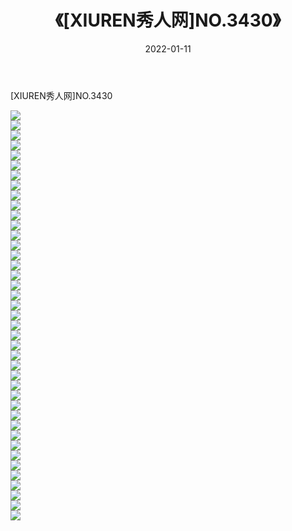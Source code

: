 ﻿---
layout: post
title:  《[XIUREN秀人网]NO.3430》
date:   2022-01-11
img: http://img.660000.xyz/Sharelink/秀人网/秀人网第04部分/[XIUREN秀人网]NO.3430/000.jpg
categories: [美女, 清纯, 唯美]
---

[XIUREN秀人网]NO.3430

 ![](http://img.660000.xyz/Sharelink/秀人网/秀人网第04部分/[XIUREN秀人网]NO.3430/001.jpg) <br>![](http://img.660000.xyz/Sharelink/秀人网/秀人网第04部分/[XIUREN秀人网]NO.3430/002.jpg) <br>![](http://img.660000.xyz/Sharelink/秀人网/秀人网第04部分/[XIUREN秀人网]NO.3430/003.jpg) <br>![](http://img.660000.xyz/Sharelink/秀人网/秀人网第04部分/[XIUREN秀人网]NO.3430/004.jpg) <br>![](http://img.660000.xyz/Sharelink/秀人网/秀人网第04部分/[XIUREN秀人网]NO.3430/005.jpg) <br>![](http://img.660000.xyz/Sharelink/秀人网/秀人网第04部分/[XIUREN秀人网]NO.3430/006.jpg) <br>![](http://img.660000.xyz/Sharelink/秀人网/秀人网第04部分/[XIUREN秀人网]NO.3430/007.jpg) <br>![](http://img.660000.xyz/Sharelink/秀人网/秀人网第04部分/[XIUREN秀人网]NO.3430/008.jpg) <br>![](http://img.660000.xyz/Sharelink/秀人网/秀人网第04部分/[XIUREN秀人网]NO.3430/009.jpg) <br>![](http://img.660000.xyz/Sharelink/秀人网/秀人网第04部分/[XIUREN秀人网]NO.3430/010.jpg) <br>![](http://img.660000.xyz/Sharelink/秀人网/秀人网第04部分/[XIUREN秀人网]NO.3430/011.jpg) <br>![](http://img.660000.xyz/Sharelink/秀人网/秀人网第04部分/[XIUREN秀人网]NO.3430/012.jpg) <br>![](http://img.660000.xyz/Sharelink/秀人网/秀人网第04部分/[XIUREN秀人网]NO.3430/013.jpg) <br>![](http://img.660000.xyz/Sharelink/秀人网/秀人网第04部分/[XIUREN秀人网]NO.3430/014.jpg) <br>![](http://img.660000.xyz/Sharelink/秀人网/秀人网第04部分/[XIUREN秀人网]NO.3430/015.jpg) <br>![](http://img.660000.xyz/Sharelink/秀人网/秀人网第04部分/[XIUREN秀人网]NO.3430/016.jpg) <br>![](http://img.660000.xyz/Sharelink/秀人网/秀人网第04部分/[XIUREN秀人网]NO.3430/017.jpg) <br>![](http://img.660000.xyz/Sharelink/秀人网/秀人网第04部分/[XIUREN秀人网]NO.3430/018.jpg) <br>![](http://img.660000.xyz/Sharelink/秀人网/秀人网第04部分/[XIUREN秀人网]NO.3430/019.jpg) <br>![](http://img.660000.xyz/Sharelink/秀人网/秀人网第04部分/[XIUREN秀人网]NO.3430/020.jpg) <br>![](http://img.660000.xyz/Sharelink/秀人网/秀人网第04部分/[XIUREN秀人网]NO.3430/021.jpg) <br>![](http://img.660000.xyz/Sharelink/秀人网/秀人网第04部分/[XIUREN秀人网]NO.3430/022.jpg) <br>![](http://img.660000.xyz/Sharelink/秀人网/秀人网第04部分/[XIUREN秀人网]NO.3430/023.jpg) <br>![](http://img.660000.xyz/Sharelink/秀人网/秀人网第04部分/[XIUREN秀人网]NO.3430/024.jpg) <br>![](http://img.660000.xyz/Sharelink/秀人网/秀人网第04部分/[XIUREN秀人网]NO.3430/025.jpg) <br>![](http://img.660000.xyz/Sharelink/秀人网/秀人网第04部分/[XIUREN秀人网]NO.3430/026.jpg) <br>![](http://img.660000.xyz/Sharelink/秀人网/秀人网第04部分/[XIUREN秀人网]NO.3430/027.jpg) <br>![](http://img.660000.xyz/Sharelink/秀人网/秀人网第04部分/[XIUREN秀人网]NO.3430/028.jpg) <br>![](http://img.660000.xyz/Sharelink/秀人网/秀人网第04部分/[XIUREN秀人网]NO.3430/029.jpg) <br>![](http://img.660000.xyz/Sharelink/秀人网/秀人网第04部分/[XIUREN秀人网]NO.3430/030.jpg) <br>![](http://img.660000.xyz/Sharelink/秀人网/秀人网第04部分/[XIUREN秀人网]NO.3430/031.jpg) <br>![](http://img.660000.xyz/Sharelink/秀人网/秀人网第04部分/[XIUREN秀人网]NO.3430/032.jpg) <br>![](http://img.660000.xyz/Sharelink/秀人网/秀人网第04部分/[XIUREN秀人网]NO.3430/033.jpg) <br>![](http://img.660000.xyz/Sharelink/秀人网/秀人网第04部分/[XIUREN秀人网]NO.3430/034.jpg) <br>![](http://img.660000.xyz/Sharelink/秀人网/秀人网第04部分/[XIUREN秀人网]NO.3430/035.jpg) <br>![](http://img.660000.xyz/Sharelink/秀人网/秀人网第04部分/[XIUREN秀人网]NO.3430/036.jpg) <br>![](http://img.660000.xyz/Sharelink/秀人网/秀人网第04部分/[XIUREN秀人网]NO.3430/037.jpg) <br>![](http://img.660000.xyz/Sharelink/秀人网/秀人网第04部分/[XIUREN秀人网]NO.3430/038.jpg) <br>![](http://img.660000.xyz/Sharelink/秀人网/秀人网第04部分/[XIUREN秀人网]NO.3430/039.jpg) <br>![](http://img.660000.xyz/Sharelink/秀人网/秀人网第04部分/[XIUREN秀人网]NO.3430/040.jpg) <br>![](http://img.660000.xyz/Sharelink/秀人网/秀人网第04部分/[XIUREN秀人网]NO.3430/041.jpg) <br>